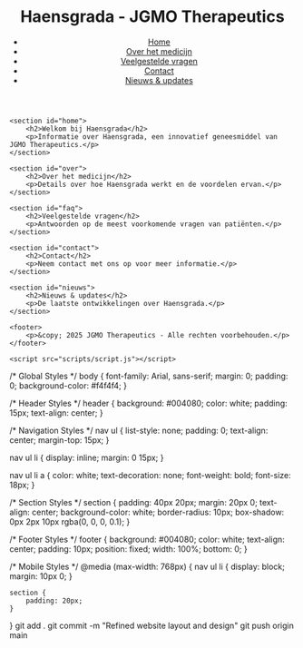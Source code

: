 <!DOCTYPE html>
<html lang="nl">
<head>
    <meta charset="UTF-8">
    <meta name="viewport" content="width=device-width, initial-scale=1.0">
    <title>Haensgrada - JGMO Therapeutics</title>
    <link rel="stylesheet" href="styles.css">
</head>
<body>
    <header>
        <h1>Haensgrada - JGMO Therapeutics</h1>
        <nav>
            <ul>
                <li><a href="#home">Home</a></li>
                <li><a href="#over">Over het medicijn</a></li>
                <li><a href="#faq">Veelgestelde vragen</a></li>
                <li><a href="#contact">Contact</a></li>
                <li><a href="#nieuws">Nieuws & updates</a></li>
            </ul>
        </nav>
    </header>
    
    <section id="home">
        <h2>Welkom bij Haensgrada</h2>
        <p>Informatie over Haensgrada, een innovatief geneesmiddel van JGMO Therapeutics.</p>
    </section>
    
    <section id="over">
        <h2>Over het medicijn</h2>
        <p>Details over hoe Haensgrada werkt en de voordelen ervan.</p>
    </section>
    
    <section id="faq">
        <h2>Veelgestelde vragen</h2>
        <p>Antwoorden op de meest voorkomende vragen van patiënten.</p>
    </section>
    
    <section id="contact">
        <h2>Contact</h2>
        <p>Neem contact met ons op voor meer informatie.</p>
    </section>
    
    <section id="nieuws">
        <h2>Nieuws & updates</h2>
        <p>De laatste ontwikkelingen over Haensgrada.</p>
    </section>
    
    <footer>
        <p>&copy; 2025 JGMO Therapeutics - Alle rechten voorbehouden.</p>
    </footer>

    <script src="scripts/script.js"></script>
</body>
</html>

/* Global Styles */
body {
    font-family: Arial, sans-serif;
    margin: 0;
    padding: 0;
    background-color: #f4f4f4;
}

/* Header Styles */
header {
    background: #004080;
    color: white;
    padding: 15px;
    text-align: center;
}

/* Navigation Styles */
nav ul {
    list-style: none;
    padding: 0;
    text-align: center;
    margin-top: 15px;
}

nav ul li {
    display: inline;
    margin: 0 15px;
}

nav ul li a {
    color: white;
    text-decoration: none;
    font-weight: bold;
    font-size: 18px;
}

/* Section Styles */
section {
    padding: 40px 20px;
    margin: 20px 0;
    text-align: center;
    background-color: white;
    border-radius: 10px;
    box-shadow: 0px 2px 10px rgba(0, 0, 0, 0.1);
}

/* Footer Styles */
footer {
    background: #004080;
    color: white;
    text-align: center;
    padding: 10px;
    position: fixed;
    width: 100%;
    bottom: 0;
}

/* Mobile Styles */
@media (max-width: 768px) {
    nav ul li {
        display: block;
        margin: 10px 0;
    }

    section {
        padding: 20px;
    }
}
git add .
git commit -m "Refined website layout and design"
git push origin main

